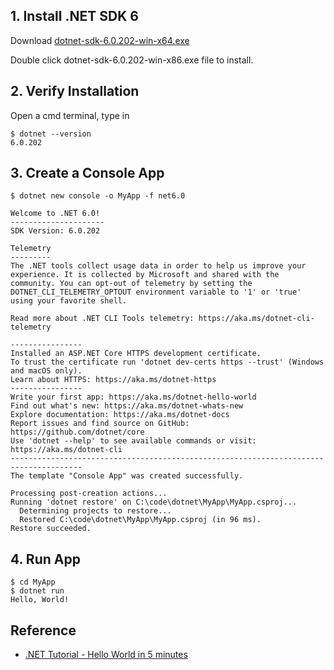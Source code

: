 ## 1. Install .NET SDK 6 

Download [dotnet-sdk-6.0.202-win-x64.exe](https://download.visualstudio.microsoft.com/download/pr/e4f4bbac-5660-45a9-8316-0ffc10765179/8ade57de09ce7f12d6411ed664f74eca/dotnet-sdk-6.0.202-win-x64.exe)

Double click dotnet-sdk-6.0.202-win-x86.exe file to install.

## 2. Verify Installation
Open a cmd terminal, type in
```console
$ dotnet --version
6.0.202
```

## 3. Create a Console App
```console
$ dotnet new console -o MyApp -f net6.0

Welcome to .NET 6.0!
---------------------
SDK Version: 6.0.202

Telemetry
---------
The .NET tools collect usage data in order to help us improve your experience. It is collected by Microsoft and shared with the community. You can opt-out of telemetry by setting the DOTNET_CLI_TELEMETRY_OPTOUT environment variable to '1' or 'true' using your favorite shell.

Read more about .NET CLI Tools telemetry: https://aka.ms/dotnet-cli-telemetry

----------------
Installed an ASP.NET Core HTTPS development certificate.
To trust the certificate run 'dotnet dev-certs https --trust' (Windows and macOS only).
Learn about HTTPS: https://aka.ms/dotnet-https
----------------
Write your first app: https://aka.ms/dotnet-hello-world
Find out what's new: https://aka.ms/dotnet-whats-new
Explore documentation: https://aka.ms/dotnet-docs
Report issues and find source on GitHub: https://github.com/dotnet/core
Use 'dotnet --help' to see available commands or visit: https://aka.ms/dotnet-cli
--------------------------------------------------------------------------------------
The template "Console App" was created successfully.

Processing post-creation actions...
Running 'dotnet restore' on C:\code\dotnet\MyApp\MyApp.csproj...
  Determining projects to restore...
  Restored C:\code\dotnet\MyApp\MyApp.csproj (in 96 ms).
Restore succeeded.
```

## 4. Run App
```console
$ cd MyApp
$ dotnet run
Hello, World!
```

## Reference
- [.NET Tutorial - Hello World in 5 minutes](https://dotnet.microsoft.com/en-us/learn/dotnet/hello-world-tutorial/install)
